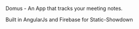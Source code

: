 Domus - An App that tracks your meeting notes.

Built in AngularJs and Firebase for Static-Showdown
